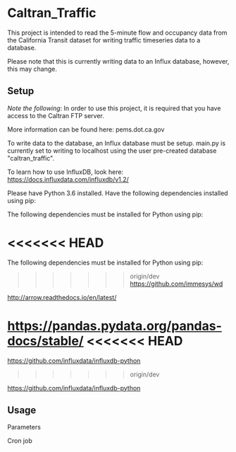 # Caltran_Traffic

This project is intended to read the 5-minute flow and occupancy data from the California Transit dataset for writing traffic timeseries data to a database.

Please note that this is currently writing data to an Influx database, however, this may change.

## Setup

_Note the following_: In order to use this project, it is required that you have access to the Caltran FTP server.

More information can be found here: pems.dot.ca.gov


To write data to the database, an Influx database must be setup.
main.py is currently set to writing to localhost using the user pre-created database "caltran_traffic".

To learn how to use InfluxDB, look here: https://docs.influxdata.com/influxdb/v1.2/

Please have Python 3.6 installed.
Have the following dependencies installed using pip:

The following dependencies must be installed for Python using pip:

<<<<<<< HEAD
=======
The following dependencies must be installed for Python using pip: 

>>>>>>> origin/dev
https://github.com/immesys/wd

http://arrow.readthedocs.io/en/latest/

https://pandas.pydata.org/pandas-docs/stable/
<<<<<<< HEAD
=======

https://github.com/influxdata/influxdb-python
>>>>>>> origin/dev

https://github.com/influxdata/influxdb-python

## Usage

Parameters

Cron job
